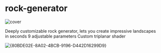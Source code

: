 # rock-generator
![cover](https://github.com/user-attachments/assets/f914f0bf-5bb5-4494-a5cf-0277a9878ea7)

Deeply customizable rock generator, lets you create impressive landscapes in seconds
9 adjustable parameters
Custom triplanar shader

![{80BDE02E-8A02-4BCB-9196-D442D16299D9}](https://github.com/user-attachments/assets/24066575-9654-4e89-b88b-242b8e4420f9)
